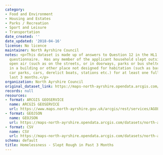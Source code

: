 ```yaml
---
category:
- Food and Environment
- Housing and Estates
- Parks / Recreation
- Sport and Leisure
- Transportation
date_created: ''
date_updated: '2018-04-16'
license: No licence
maintainer: North Ayrshire Council
notes: <p>This dataset is made up of answers to Question 12 in the HL1 homelessness
  questionnaire.  Has any member of the applicant household slept outside, in the
  open air (such as on the streets, or in doorways, parks or bus shelters) or slept
  in a building or other place not designed for habitation (such as barns, sheds,
  car parks, cars, derelict boats, stations etc.) for at least one full night in the
  last 3 months.</p>
organization: North Ayrshire Council
original_dataset_link: https://maps-north-ayrshire.opendata.arcgis.com/maps/north-ayrshire::homelessness-slept-rough-in-past-3-months
records: null
resources:
- format: ARCGIS GEOSERVICE
  name: ARCGIS GEOSERVICE
  url: https://www.maps.north-ayrshire.gov.uk/arcgis/rest/services/AGOL/Open_Data_Portal3/MapServer/25
- format: GEOJSON
  name: GEOJSON
  url: https://maps-north-ayrshire.opendata.arcgis.com/datasets/north-ayrshire::homelessness-slept-rough-in-past-3-months.geojson?outSR=%7B%22latestWkid%22%3A27700%2C%22wkid%22%3A27700%7D
- format: CSV
  name: CSV
  url: https://maps-north-ayrshire.opendata.arcgis.com/datasets/north-ayrshire::homelessness-slept-rough-in-past-3-months.csv?outSR=%7B%22latestWkid%22%3A27700%2C%22wkid%22%3A27700%7D
schema: default
title: Homelessness - Slept Rough in Past 3 Months
---
```

